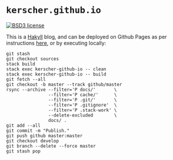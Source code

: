 `kerscher.github.io`
====================

[![BSD3 license](https://img.shields.io/badge/licence-BSD%203--clause-blue.svg)](https://github.com/kerscher/kerscher.github.io/blob/source/LICENCE.md)

This is a [Hakyll](https://jaspervdj.be/hakyll) blog, and can be deployed on Github Pages as per instructions [here](https://jaspervdj.be/hakyll/tutorials/github-pages-tutorial.html), or by executing locally:

```shell
git stash
git checkout sources
stack build
stack exec kerscher-github-io -- clean
stack exec kerscher-github-io -- build
git fetch --all
git checkout -b master --track github/master
rsync --archive --filter='P docs/'       \
                --filter='P cache/'      \
                --filter='P .git/'       \
                --filter='P .gitignore'  \
                --filter='P .stack-work' \
                --delete-excluded        \
                docs/ .
git add --all
git commit -m "Publish."
git push github master:master
git checkout develop
git branch --delete --force master
git stash pop
```
